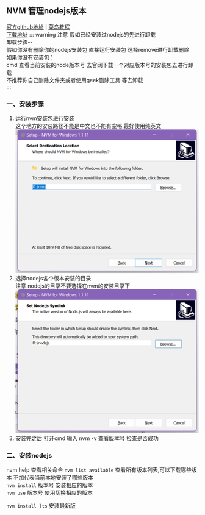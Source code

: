 ## NVM 管理nodejs版本

[官方github地址](https://github.com/coreybutler/nvm-windows) | [菜鸟教程](https://www.runoob.com/w3cnote/nvm-manager-node-versions.html)  
[下载地址](https://github.com/coreybutler/nvm-windows/releases)
::: warning 注意
假如已经安装过nodejs的先进行卸载  
    卸载步骤--  
    假如你没有删除你的nodejs安装包 直接运行安装包 选择remove进行卸载删除  
如果你没有安装包：  
    cmd 查看当前安装的node版本号 去官网下载一个对应版本号的安装包去进行卸载  
不推荐你自己删除文件夹或者使用geek删除工具 等去卸载  
:::

### 一、安装步骤

  1. 运行nvm安装包进行安装  
     这个地方的安装路径不能是中文也不能有空格,最好使用纯英文
        ![](.\assets\nvm1.png)
  2. 选择nodejs各个版本安装的目录  
     注意 nodejs的目录不要选择在nvm的安装目录下  
        ![](.\assets\nvm2.png)
  3. 安装完之后 
     打开cmd 输入 nvm -v 查看版本号 检查是否成功

### 二、安装nodejs

nvm help 查看相关命令
`nvm list available`  查看所有版本列表,可以下载哪些版本 不加代表当前本地安装了哪些版本  
`nvm install`  版本号  安装相应的版本  
`nvm use` 版本号 使用切换相应的版本  

`nvm install lts`  安装最新版
